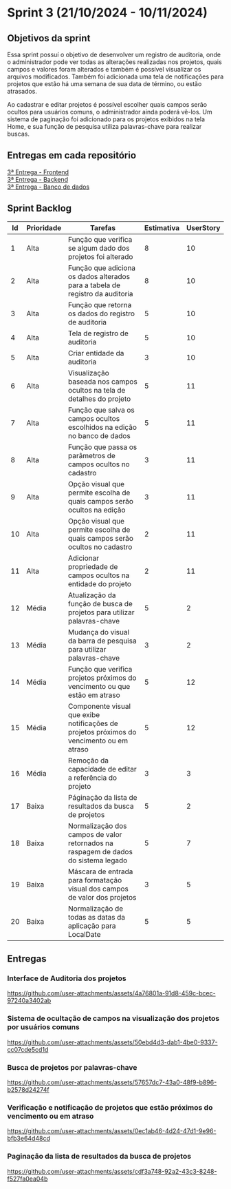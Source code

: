 <h1> Sprint 3 (21/10/2024 - 10/11/2024) </h1>

<h2> Objetivos da sprint </h2>

<p> Essa sprint possuí o objetivo de desenvolver um registro de auditoria, onde o administrador pode ver todas as alterações realizadas nos projetos, quais campos e valores foram alterados e também é possível visualizar os arquivos modificados. Também foi adicionada uma tela de notificações para projetos que estão há uma semana de sua data de término, ou estão atrasados. </p>
<p> Ao cadastrar e editar projetos é possível escolher quais campos serão ocultos para usuários comuns, o administrador ainda poderá vê-los. Um sistema de paginação foi adicionado para os projetos exibidos na tela Home, e sua função de pesquisa utiliza palavras-chave para realizar buscas.</p>

<h2> Entregas em cada repositório </h2>

<a href="https://github.com/Code-Nine-FTC/API-2024.2-Front-End/tree/Sprint-3"> 3ª Entrega - Frontend </a>
<br>
<a href="https://github.com/Code-Nine-FTC/API-2024.2-Back-End/tree/Sprint-3"> 3ª Entrega - Backend </a>
<br>
<a href="https://github.com/Code-Nine-FTC/API-2024.2-Banco-de-Dados/tree/Sprint-3"> 3ª Entrega - Banco de dados </a>


<h2> Sprint Backlog </h2>

| Id | Prioridade | Tarefas | Estimativa | UserStory  |
| --- | --- | --- | --- | --- |
| 1 | Alta  | Função que verifica se algum dado dos projetos foi alterado | 8 | 10 |
| 2 | Alta | Função que adiciona os dados alterados para a tabela de registro da auditoria | 8 | 10 |
| 3 | Alta | Função que retorna os dados do registro de auditoria | 5 | 10 |
| 4 | Alta | Tela de registro de auditoria  | 5 | 10 |
| 5 | Alta | Criar entidade da auditoria  | 3 | 10 |
| 6 | Alta | Visualização baseada nos campos ocultos na tela de detalhes do projeto | 5 | 11 |
| 7 | Alta | Função que salva os campos ocultos escolhidos na edição no banco de dados  | 5 | 11 |
| 8 | Alta  | Função que passa os parâmetros de campos ocultos no cadastro  | 3 | 11 |
| 9 | Alta | Opção visual que permite escolha de quais campos serão ocultos na edição | 3 | 11 |
| 10 | Alta | Opção visual que permite escolha de quais campos serão ocultos no cadastro  | 2 | 11 |
| 11 | Alta | Adicionar propriedade de campos ocultos na entidade do projeto | 2 | 11 |
| 12 | Média | Atualização da função de busca de projetos para utilizar palavras-chave  | 5 | 2 |
| 13 | Média  | Mudança do visual da barra de pesquisa para utilizar palavras-chave | 3 | 2 |
| 14 | Média | Função que verifica projetos próximos do vencimento ou que estão em atraso | 5 | 12 |
| 15 | Média | Componente visual que exibe notificações de projetos próximos do vencimento ou em atraso | 5 | 12 |
| 16 | Média | Remoção da capacidade de editar a referência do projeto | 3 | 3 |
| 17 | Baixa | Páginação da lista de resultados da busca de projetos | 5 | 2 |
| 18 | Baixa  | Normalização dos campos de valor retornados na raspagem de dados do sistema legado | 5 | 7 |
| 19 | Baixa  | Máscara de entrada para formatação visual dos campos de valor dos projetos  | 3 | 5 |
| 20 | Baixa  | Normalização de todas as datas da aplicação para LocalDate  | 5 | 5 |

<h2> Entregas </h2>

<h3> Interface de Auditoria dos projetos </h3>

https://github.com/user-attachments/assets/4a76801a-91d8-459c-bcec-97240a3402ab

<h3> Sistema de ocultação de campos na visualização dos projetos por usuários comuns </h3>

https://github.com/user-attachments/assets/50ebd4d3-dab1-4be0-9337-cc07cde5cd1d

<h3> Busca de projetos por palavras-chave </h3>

https://github.com/user-attachments/assets/57657dc7-43a0-48f9-b896-b2578d24274f

<h3> Verificação e notificação de projetos que estão próximos do vencimento ou em atraso </h3>

https://github.com/user-attachments/assets/0ec1ab46-4d24-47d1-9e96-bfb3e64d48cd

<h3> Paginação da lista de resultados da busca de projetos </h3>

https://github.com/user-attachments/assets/cdf3a748-92a2-43c3-8248-f527fa0ea04b


